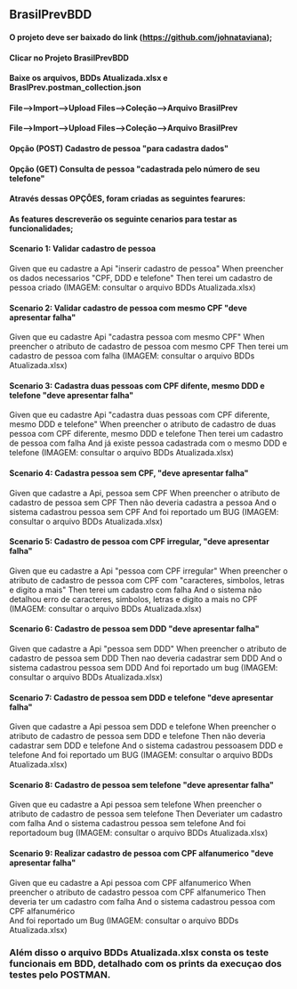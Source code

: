 ## BrasilPrevBDD

#### O projeto deve ser baixado do link (https://github.com/johnataviana); 

#### Clicar no Projeto BrasilPrevBDD

#### Baixe os arquivos, BDDs Atualizada.xlsx e BraslPrev.postman_collection.json

#### File-->Import-->Upload Files-->Coleção-->Arquivo BrasilPrev

#### File-->Import-->Upload Files-->Coleção-->Arquivo BrasilPrev

#### Opção (POST) Cadastro de pessoa "para cadastra dados"

#### Opção (GET) Consulta de pessoa "cadastrada pelo número de seu telefone"

#### Através dessas OPÇÔES, foram criadas as seguintes fearures:

#### As features descreverão os seguinte cenarios para testar as funcionalidades;

#### Scenario 1: Validar cadastro de pessoa
Given que eu cadastre a Api "inserir cadastro de pessoa" 
When preencher os dados necessarios "CPF, DDD e telefone"
Then terei um cadastro de pessoa criado 
(IMAGEM: consultar o arquivo BDDs Atualizada.xlsx)

#### Scenario 2: Validar cadastro de pessoa com mesmo CPF "deve apresentar falha"
Given que eu cadastre Api "cadastra pessoa com mesmo  CPF"
When preencher o atributo de cadastro de pessoa com mesmo CPF
Then terei um cadastro de pessoa com falha
(IMAGEM: consultar o arquivo BDDs Atualizada.xlsx)

#### Scenario 3: Cadastra duas pessoas com CPF difente, mesmo DDD e telefone "deve apresentar falha"
Given que eu cadastre Api "cadastra duas pessoas com CPF diferente, mesmo DDD e telefone" 
When preencher o atributo de cadastro de duas pessoa com CPF diferente, mesmo DDD e telefone
Then terei um cadastro de pessoa com falha
And já existe pessoa cadastrada com o mesmo DDD e telefone
(IMAGEM: consultar o arquivo BDDs Atualizada.xlsx)

#### Scenario 4: Cadastra pessoa sem CPF, "deve apresentar falha"
Given que cadastre a Api, pessoa sem CPF
When preencher o atributo de cadastro de pessoa sem CPF
Then não deveria cadastra a pessoa
And o sistema cadastrou pessoa sem CPF
And foi reportado um BUG
(IMAGEM: consultar o arquivo BDDs Atualizada.xlsx)

#### Scenario 5: Cadastro de pessoa com CPF irregular, "deve apresentar falha"
Given que eu cadastre a Api "pessoa com CPF irregular"
When preencher o atributo de  cadastro de pessoa com CPF com "caracteres, simbolos, letras e digito a mais"
Then terei um cadastro com falha
And o sistema não detalhou erro de caracteres, simbolos, letras e digito a mais no CPF
(IMAGEM: consultar o arquivo BDDs Atualizada.xlsx)

#### Scenario 6: Cadastro de pessoa sem DDD "deve apresentar falha"
Given que cadastre a Api "pessoa sem DDD"
When preencher o atributo de cadastro de pessoa sem DDD
Then nao deveria cadastrar sem DDD
And o sistema cadastrou pessoa sem DDD
And foi reportado um bug
(IMAGEM: consultar o arquivo BDDs Atualizada.xlsx)

#### Scenario 7: Cadastro de pessoa sem DDD e telefone "deve apresentar falha"
Given que cadastre a Api pessoa sem DDD e telefone
When preencher o atributo de cadastro de pessoa sem DDD e telefone
Then não deveria cadastrar sem DDD e telefone
And o sistema cadastrou pessoasem DDD e telefone
And foi reportado um BUG
(IMAGEM: consultar o arquivo BDDs Atualizada.xlsx)

#### Scenario 8: Cadastro de pessoa sem telefone "deve apresentar falha"
Given que eu cadastre a Api pessoa sem telefone
When preencher o atributo de cadastro de pessoa sem telefone
Then Deveriater um cadastro com falha 
And o sistema cadastrou pessoa sem telefone 
And foi reportadoum bug
(IMAGEM: consultar o arquivo BDDs Atualizada.xlsx)

#### Scenario 9: Realizar cadastro de pessoa com CPF alfanumerico "deve apresentar falha"
Given que eu cadastre a Api pessoa com CPF alfanumerico
When preencher o atributo de cadastro pessoa com CPF alfanumerico
Then deveria ter um cadastro com falha
And o sistema cadastrou pessoa  com CPF alfanumérico					
And foi reportado um Bug
(IMAGEM: consultar o arquivo BDDs Atualizada.xlsx)

### Além disso o arquivo BDDs Atualizada.xlsx consta os teste funcionais em BDD, detalhado com os prints da execuçao dos testes pelo POSTMAN.

